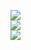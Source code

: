 ![](https://github-readme-stats.vercel.app/api?username=MohRohmanAbdilah&theme=shadow_blue&hide_border=false&include_all_commits=false&count_private=false)<br/>
![](https://nirzak-streak-stats.vercel.app/?user=MohRohmanAbdilah&theme=shadow_blue&hide_border=false)<br/>
![](https://github-readme-stats.vercel.app/api/top-langs/?username=MohRohmanAbdilah&theme=shadow_blue&hide_border=false&include_all_commits=false&count_private=false&layout=compact)

